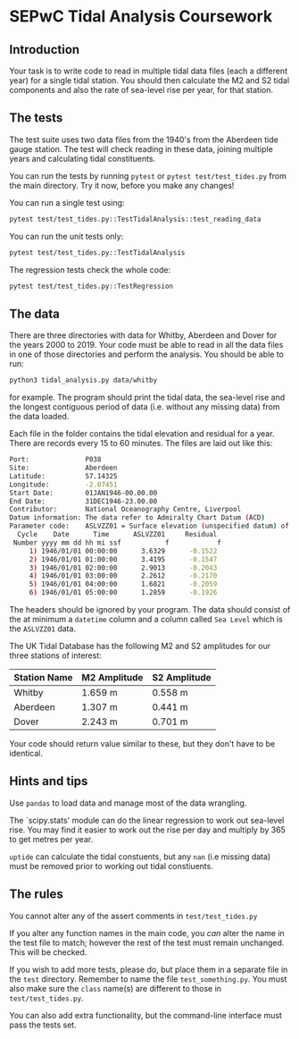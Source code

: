 # SEPwC Tidal Analysis Coursework

## Introduction

Your task is to write code to read in multiple tidal data files (each a different year) 
for a single tidal station. You should then calculate the M2 and S2 tidal components
and also the rate of sea-level rise per year, for that station.

## The tests

The test suite uses two data files from the 1940's from the
Aberdeen tide gauge station. The test will check reading in these
data, joining multiple years and calculating tidal constituents.

You can run the tests by running `pytest` or `pytest test/test_tides.py`
from the main directory. Try it now, before you make any changes!

You can run a single test using:

```bash
pytest test/test_tides.py::TestTidalAnalysis::test_reading_data
```

You can run the unit tests only:

```bash
pytest test/test_tides.py::TestTidalAnalysis
```

The regression tests check the whole code:

```bash
pytest test/test_tides.py::TestRegression
```

## The data

There are three directories with data for Whitby, Aberdeen and Dover for the years
2000 to 2019. Your code must be able to read in all the data files in one of those
directories and perform the analysis. You should be able to run:

```bash
python3 tidal_analysis.py data/whitby
```

for example. The program should print the tidal data, the sea-level rise and
the longest contiguous period of data (i.e. without any missing data) from 
the data loaded. 

Each file in the folder contains the tidal elevation and residual for a year.
There are records every 15 to 60 minutes. The files are laid out like this:

```bash
Port:              P038
Site:              Aberdeen
Latitude:          57.14325
Longitude:         -2.07451
Start Date:        01JAN1946-00.00.00
End Date:          31DEC1946-23.00.00
Contributor:       National Oceanography Centre, Liverpool
Datum information: The data refer to Admiralty Chart Datum (ACD)
Parameter code:    ASLVZZ01 = Surface elevation (unspecified datum) of the water body                      
  Cycle    Date      Time      ASLVZZ01     Residual  
 Number yyyy mm dd hh mi ssf           f            f 
     1) 1946/01/01 00:00:00      3.6329      -0.1522  
     2) 1946/01/01 01:00:00      3.4195      -0.1547  
     3) 1946/01/01 02:00:00      2.9013      -0.2043  
     4) 1946/01/01 03:00:00      2.2612      -0.2170  
     5) 1946/01/01 04:00:00      1.6821      -0.2059  
     6) 1946/01/01 05:00:00      1.2859      -0.1926  
```
The headers should be ignored by your program. The data should consist of the at minimum
a `datetime` column and a column called `Sea Level` which is the `ASLVZZ01` data.

The UK Tidal Database has the following M2 and S2 amplitudes for our three stations
of interest:

| Station Name    |   M2 Amplitude   | S2 Amplitude  |
|-----------------|------------------|---------------|
| Whitby          | 1.659 m          | 0.558 m       |
| Aberdeen        | 1.307 m          | 0.441 m       |
| Dover           | 2.243 m          | 0.701 m       |

Your code should return value similar to these, but they don't have to 
be identical.

## Hints and tips

Use `pandas` to load data and manage most of the data wrangling. 

The `scipy.stats' module can do the linear regression to work out sea-level rise. You may find
it easier to work out the rise per day and multiply by 365 to get metres per year. 

`uptide` can calculate the tidal constuents, but any `nan` (i.e missing data) must be 
removed prior to working out tidal constiuents. 


## The rules

You cannot alter any of the assert comments in `test/test_tides.py`

If you alter any function names in the main code, you *can* alter the name
in the test file to match; however the rest of the test must remain unchanged. 
This will be checked.

If you wish to add more tests, please do, but place them in a separate file
in the `test` directory. Remember to name the file `test_something.py`. You must
also make sure the `class` name(s) are different to those in `test/test_tides.py`.

You can also add extra functionality, but the command-line interface must pass
the tests set.
